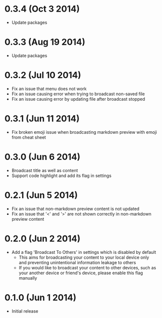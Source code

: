 0.3.4 (Oct 3 2014)
==================

* Update packages

0.3.3 (Aug 19 2014)
===================

* Update packages

0.3.2 (Jul 10 2014)
===================

* Fix an issue that menu does not work
* Fix an issue causing error when trying to broadcast non-saved file
* Fix an issue causing error by updating file after broadcast stopped

0.3.1 (Jun 11 2014)
===================

* Fix broken emoji issue when broadcasting markdown preview with emoji from cheat sheet

0.3.0 (Jun 6 2014)
==================

* Broadcast title as well as content
* Support code highlight and add its flag in settings

0.2.1 (Jun 5 2014)
==================

* Fix an issue that non-markdown preview content is not updated
* Fix an issue that '<' and '>' are not shown correctly in non-markdown preview content

0.2.0 (Jun 2 2014)
==================

* Add a flag 'Broadcast To Others' in settings which is disabled by default
  * This aims for broadcasting your content to your local device only and
    preventing unintentional information leakage to others
  * If you would like to broadcast your content to other devices, such as
    your another device or friend's device, please enable this flag manually

0.1.0 (Jun 1 2014)
==================

* Initial release
